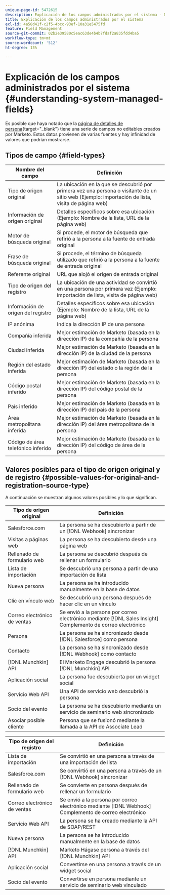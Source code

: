 ```yaml
---
unique-page-id: 5472615
description: Explicación de los campos administrados por el sistema - Documentos de Marketo - Documentación del producto
title: Explicación de los campos administrados por el sistema
exl-id: 4a58d41f-c2f5-4bcc-93ef-10a31e5475fd
feature: Field Management
source-git-commit: 02b2e39580c5eac63de4b4b7fdaf2a835fdd4ba5
workflow-type: tm+mt
source-wordcount: '512'
ht-degree: 15%

---
```


# Explicación de los campos administrados por el sistema {#understanding-system-managed-fields}

Es posible que haya notado que la [página de detalles de persona](/help/marketo/product-docs/core-marketo-concepts/smart-lists-and-static-lists/managing-people-in-smart-lists/using-the-person-detail-page.md){target="_blank"} tiene una serie de campos no editables creados por Marketo. Estos datos provienen de varias fuentes y hay infinidad de valores que podrían mostrarse.

## Tipos de campo {#field-types}

| **Nombre del campo** | **Definición** |
|---|---|
| Tipo de origen original | La ubicación en la que se descubrió por primera vez una persona o visitante de un sitio web (Ejemplo: importación de lista, visita de página web) |
| Información de origen original | Detalles específicos sobre esa ubicación (Ejemplo: Nombre de la lista, URL de la página web) |
| Motor de búsqueda original | Si procede, el motor de búsqueda que refirió a la persona a la fuente de entrada original |
| Frase de búsqueda original | Si procede, el término de búsqueda utilizado que refirió a la persona a la fuente de entrada original |
| Referente original | URL que alojó el origen de entrada original |
| Tipo de origen del registro | La ubicación de una actividad se convirtió en una persona por primera vez (Ejemplo: importación de lista, visita de página web) |
| Información de origen del registro | Detalles específicos sobre esa ubicación (Ejemplo: Nombre de la lista, URL de la página web) |
| IP anónima | Indica la dirección IP de una persona |
| Compañía inferida | Mejor estimación de Marketo (basada en la dirección IP) de la compañía de la persona |
| Ciudad inferida | Mejor estimación de Marketo (basada en la dirección IP) de la ciudad de la persona |
| Región del estado inferida | Mejor estimación de Marketo (basada en la dirección IP) del estado o la región de la persona |
| Código postal inferido | Mejor estimación de Marketo (basada en la dirección IP) del código postal de la persona |
| País inferido | Mejor estimación de Marketo (basada en la dirección IP) del país de la persona |
| Área metropolitana inferida | Mejor estimación de Marketo (basada en la dirección IP) del área metropolitana de la persona |
| Código de área telefónico inferido | Mejor estimación de Marketo (basada en la dirección IP) del código de área de la persona |

## Valores posibles para el tipo de origen original y de registro {#possible-values-for-original-and-registration-source-type}

A continuación se muestran algunos valores posibles y lo que significan.

| **Tipo de origen original** | **Definición** |
|---|---|
| Salesforce.com | La persona se ha descubierto a partir de un [!DNL Webhook] sincronizar |
| Visitas a páginas web | La persona se ha descubierto desde una página web |
| Rellenado de formulario web | La persona se descubrió después de rellenar un formulario |
| Lista de importación | Se descubrió una persona a partir de una importación de lista |
| Nueva persona | La persona se ha introducido manualmente en la base de datos |
| Clic en vínculo web | Se descubrió una persona después de hacer clic en un vínculo |
| Correo electrónico de ventas | Se envió a la persona por correo electrónico mediante [!DNL Sales Insight] Complemento de correo electrónico |
| Persona | La persona se ha sincronizado desde [!DNL Salesforce] como persona |
| Contacto | La persona se ha sincronizado desde [!DNL Webhook] como contacto |
| [!DNL Munchkin] API | El Marketo Engage descubrió la persona [!DNL Munchkin] API |
| Aplicación social | La persona fue descubierta por un widget social |
| Servicio Web API | Una API de servicio web descubrió la persona |
| Socio del evento | La persona se ha descubierto mediante un servicio de seminario web sincronizado |
| Asociar posible cliente | Persona que se fusionó mediante la llamada a la API de Associate Lead |

| **Tipo de origen del registro** | **Definición** |
|---|---|
| Lista de importación | Se convirtió en una persona a través de una importación de lista |
| Salesforce.com | Se convirtió en una persona a través de un [!DNL Webhook] sincronizar |
| Rellenado de formulario web | Se convierte en persona después de rellenar un formulario |
| Correo electrónico de ventas | Se envió a la persona por correo electrónico mediante [!DNL Webhook] Complemento de correo electrónico |
| Servicio Web API | La persona se ha creado mediante la API de SOAP/REST |
| Nueva persona | La persona se ha introducido manualmente en la base de datos |
| [!DNL Munchkin] API | Marketo Hágase persona a través del [!DNL Munchkin] API |
| Aplicación social | Convertirse en una persona a través de un widget social |
| Socio del evento | Convertirse en persona mediante un servicio de seminario web vinculado |
